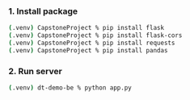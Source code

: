 ### 1. Install package

```bash
(.venv) CapstoneProject % pip install flask
(.venv) CapstoneProject % pip install flask-cors
(.venv) CapstoneProject % pip install requests
(.venv) CapstoneProject % pip install pandas
```

### 2. Run server

```bash
(.venv) dt-demo-be % python app.py
```
